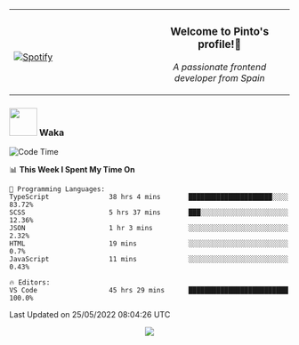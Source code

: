 <table width="100%" align="center"> 
  <tr>
  <td width="50%">
      
&nbsp; <br> [![Spotify](https://novatorem-zeta-rust.vercel.app/api/spotify)](https://open.spotify.com/user/novatorem-zeta-rust)

  </td>
  <td width="50%">
    <h3 align="center">Welcome to Pinto's profile!👋</h3>
    <p align="center"><em>A passionate frontend developer from Spain</em></p>
  </td>
  </table>

### <img src="https://media.giphy.com/media/VgCDAzcKvsR6OM0uWg/giphy.gif" width="50"> Waka

  <!--START_SECTION:waka-->
![Code Time](http://img.shields.io/badge/Code%20Time-428%20hrs%2014%20mins-blue)

📊 **This Week I Spent My Time On** 

```text
💬 Programming Languages: 
TypeScript               38 hrs 4 mins       █████████████████████░░░░   83.72% 
SCSS                     5 hrs 37 mins       ███░░░░░░░░░░░░░░░░░░░░░░   12.36% 
JSON                     1 hr 3 mins         ░░░░░░░░░░░░░░░░░░░░░░░░░   2.32% 
HTML                     19 mins             ░░░░░░░░░░░░░░░░░░░░░░░░░   0.7% 
JavaScript               11 mins             ░░░░░░░░░░░░░░░░░░░░░░░░░   0.43%

🔥 Editors: 
VS Code                  45 hrs 29 mins      █████████████████████████   100.0%

```


 Last Updated on 25/05/2022 08:04:26 UTC
<!--END_SECTION:waka-->

<div align="center">
<img src="https://github-readme-stats-gilt-tau.vercel.app/api/top-langs/?username=pinto-hub&layout=compact&theme=dracula" />
</div>
